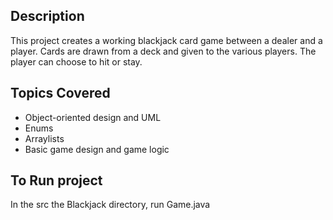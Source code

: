 ## Description

This project creates a working blackjack card game between a dealer and a player.  Cards are drawn from a deck and given to the various players. The player can choose to hit or stay.

## Topics Covered

* Object-oriented design and UML
* Enums
* Arraylists
* Basic game design and game logic




## To Run project

In the src the Blackjack directory, run Game.java